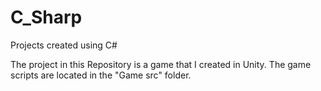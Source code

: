 # C_Sharp
Projects created using C#

The project in this Repository is a game that I created in Unity. The game scripts are located in the "Game src" folder.
